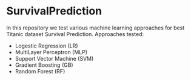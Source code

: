 # SurvivalPrediction
In this repository we test various machine learning approaches for best Titanic dataset Survival Prediction.
Approaches tested:
 - Logestic Regression (LR)
 - MultiLayer Perceptron (MLP)
 - Support Vector Machine (SVM)
 - Gradient Boosting (GB)
 - Random Forest (RF)
